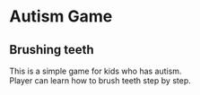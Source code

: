# Autism Game

## Brushing teeth

This is a simple game for kids who has autism.  
Player can learn how to brush teeth step by step.